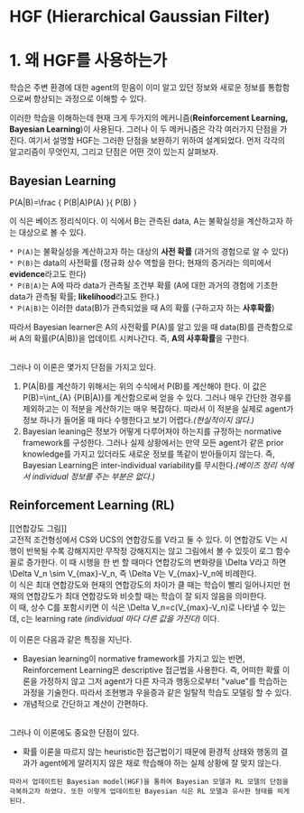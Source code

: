 # HGF (Hierarchical Gaussian Filter)
# 1. 왜 HGF를 사용하는가
학습은 주변 환경에 대한 agent의 믿음이 이미 알고 있던 정보와 새로운 정보를 통합함으로써 향상되는 과정으로 이해할 수 있다. 


이러한 학습을 이해하는데 현재 크게 두가지의 메커니즘(**Reinforcement Learning, Bayesian Learning**)이 사용된다. 그러나 이 두 메커니즘은 각각 여러가지 단점을 가진다. 여기서 설명할 HGF는 그러한 단점을 보완하기 위하여 설계되었다. 먼저 각각의 알고리즘이 무엇인지, 그리고 단점은 어떤 것이 있는지 살펴보자.

## Bayesian Learning


P(A|B)=\frac { P(B|A)P(A) }{ P(B) } 


이 식은 베이즈 정리식이다. 이 식에서 B는 관측된 data, A는 불확실성을 계산하고자 하는 대상으로 볼 수 있다. 

  `* P(A)`는 불확실성을 계산하고자 하는 대상의 **사전 확률** (과거의 경험으로 알 수 있다)</br>
  `* P(B)`는 data의 사전확률 (정규화 상수 역할을 한다; 현재의 증거라는 의미에서 **evidence**라고도 한다)</br>
  `* P(B|A)`는 A에 따라 data가 관측될 조건부 확률 (A에 대한 과거의 경험에 기초한 data가 관측될 확률; **likelihood**라고도 한다.)</br>
  `* P(A|B)`는 이러한 data(B)가 관측되었을 때 A의 확률 (구하고자 하는 **사후확률**)</br>


따라서 Bayesian learner은 A의 사전확률 P(A)를 알고 있을 때 data(B)를 관측함으로써 A의 확률(P(A|B))을 업데이트 시켜나간다. 
즉, **A의 사후확률**을 구한다. </br></br>


그러나 이 이론은 몇가지 단점을 가지고 있다.

1. P(A|B)를 계산하기 위해서는 위의 수식에서 P(B)를 계산해야 한다. 이 값은 P(B)=\int_{A} {P(B|A)}를 계산함으로써 얻을 수 있다. 그러나 매우 간단한 경우를 제외하고는 이 적분을 계산하기는 매우 복잡하다. 따라서 이 적분을 실제로 agent가 정보 하나가 들어올 때 마다 수행한다고 보기 어렵다.*(현실적이지 않다.)*
2. Bayesian leaning은 정보가 어떻게 다루어져야 하는지를 규정하는 normative framework를 구성한다. 그러나 실제 상황에서는 만약 모든 agent가 같은 prior knowledge를 가지고 있더라도 새로운 정보를 똑같이 받아들이지 않는다. 즉, Bayesian Learning은 inter-individual variability를 무시한다.*(베이즈 정리 식에서 individual 정보를 주는 부분은 없다.)*


## Reinforcement Learning (RL)
[[연합강도 그림]] </br>
고전적 조건형성에서 CS와 UCS의 연합강도를 V라고 둘 수 있다. 이 연합강도 V는 시행이 반복될 수록 강해지지만 무작정 강해지지는 않고 그림에서 볼 수 있듯이 로그 함수꼴로 증가한다. 이 때 시행을 한 번 할 때마다 연합강도의 변화량을 \Delta V라고 하면 \Delta V_n \sim  V_{max}-V_n, 즉 \Delta V는 V_{max}-V_n에 비례한다. </br>
이 식은 최대 연합강도와 현재의 연합강도의 차이가 클 때는 학습이 빨리 일어나지만 현재의 연합강도가 최대 연합강도와 비슷할 때는 학습이 잘 되지 않음을 의미한다. </br>이 때, 상수 C를 포함시키면 이 식은 \Delta V_n=c(V_{max}-V_n)로 나타낼 수 있는데, c는 learning rate *(individual 마다 다른 값을 가진다)* 이다. </br></br>
이 이론은 다음과 같은 특징을 지닌다.
- Bayesian learning이 normative framework를 가지고 있는 반면, Reinforcement Learning은 descriptive 접근법을 사용한다. 즉, 어떠한 확률 이론을 가정하지 않고 그저 agent가 다른 자극과 행동으로부터 "value"를 학습하는 과정을 기술한다. 따라서 조현병과 우을증과 같은 일탈적 학습도 모델링 할 수 있다.
- 개념적으로 간단하고 계산이 간편하다.

</br> 그러나 이 이론에도 중요한 단점이 있다.
- 확률 이론을 따르지 않는 heuristic한 접근법이기 때문에 환경적 상태와 행동의 결과가 agent에게 알려지지 않은 채로 학습해야 하는 실제 상황에 잘 맞지 않는다.

`따라서 업데이트된 Bayesian model(HGF)을 통하여 Bayesian 모델과 RL 모델의 단점을 극복하고자 하였다. 또한 이렇게 업데이트된 Bayesian 식은 RL 모델과 유사한 형태를 띄게 된다.`
